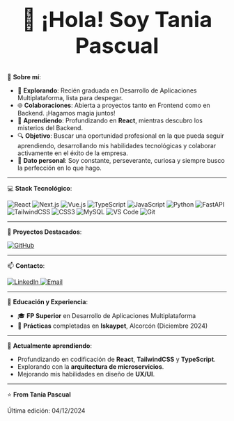 <h1 align="center" style="font-size: 50px;">👋 ¡Hola! Soy Tania Pascual</h1>

💫 **Sobre mí**:
- 🚀 **Explorando**: Recién graduada en Desarrollo de Aplicaciones Multiplataforma, lista para despegar.
- 🌐 **Colaboraciones**: Abierta a proyectos tanto en Frontend como en Backend. ¡Hagamos magia juntos!
- 📘 **Aprendiendo**: Profundizando en **React**, mientras descubro los misterios del Backend.
- 🔍 **Objetivo**: Buscar una oportunidad profesional en la que pueda seguir aprendiendo, desarrollando mis habilidades tecnológicas y colaborar activamente en el éxito de la empresa.
- 🌟 **Dato personal**: Soy constante, perseverante, curiosa y siempre busco la perfección en lo que hago.

---

💻 **Stack Tecnológico**:
<p>
  <img src="https://img.shields.io/badge/React-61DAFB?style=flat&logo=react&logoColor=white" alt="React" />
  <img src="https://img.shields.io/badge/Next.js-000000?style=flat&logo=next.js&logoColor=white" alt="Next.js" />
  <img src="https://img.shields.io/badge/Vue.js-4FC08D?style=flat&logo=vue.js&logoColor=white" alt="Vue.js" />
  <img src="https://img.shields.io/badge/TypeScript-3178C6?style=flat&logo=typescript&logoColor=white" alt="TypeScript" />
  <img src="https://img.shields.io/badge/JavaScript-F7DF1E?style=flat&logo=javascript&logoColor=black" alt="JavaScript" />
  <img src="https://img.shields.io/badge/Python-3776AB?style=flat&logo=python&logoColor=white" alt="Python" />
  <img src="https://img.shields.io/badge/FastAPI-009688?style=flat&logo=fastapi&logoColor=white" alt="FastAPI" />
  <img src="https://img.shields.io/badge/TailwindCSS-06B6D4?style=flat&logo=tailwind-css&logoColor=white" alt="TailwindCSS" />
  <img src="https://img.shields.io/badge/CSS3-1572B6?style=flat&logo=css3&logoColor=white" alt="CSS3" />
  <img src="https://img.shields.io/badge/MySQL-4479A1?style=flat&logo=mysql&logoColor=white" alt="MySQL" />
  <img src="https://img.shields.io/badge/VS%20Code-007ACC?style=flat&logo=visual-studio-code&logoColor=white" alt="VS Code" />
  <img src="https://img.shields.io/badge/Git-F05032?style=flat&logo=git&logoColor=white" alt="Git" />
</p>

---

🚀 **Proyectos Destacados**:

<p align="left">
  <a href="https://github.com/taix15/">
    <img src="https://img.shields.io/badge/GitHub-181717?style=flat&logo=github&logoColor=white" alt="GitHub" />
  </a>
</p>

---

📫 **Contacto**:
<p align="left">
  <a href="https://www.linkedin.com/in/tania.pascual-2305199515/">
    <img src="https://img.shields.io/badge/LinkedIn-0077B5?style=for-the-badge&logo=linkedin&logoColor=white" alt="LinkedIn" />
  </a>
  <a href="mailto:tania.pacual@outlook.es">
    <img src="https://img.shields.io/badge/Email-D14836?style=for-the-badge&logo=gmail&logoColor=white" alt="Email" />
  </a>
</p>

---

💼 **Educación y Experiencia**:
- 🎓 **FP Superior** en Desarrollo de Aplicaciones Multiplataforma
- 💼 **Prácticas** completadas en **Iskaypet**, Alcorcón (Diciembre 2024)

---

🌱 **Actualmente aprendiendo**:
- Profundizando en codificación de **React**, **TailwindCSS** y **TypeScript**.
- Explorando con la **arquitectura de microservicios**.
- Mejorando mis habilidades en diseño de **UX/UI**.

---

⭐️ **From Tania Pascual**

Última edición: 04/12/2024
